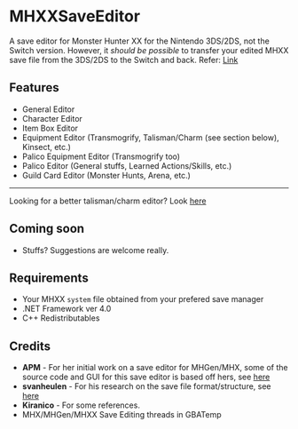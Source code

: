 # MHXXSaveEditor

A save editor for Monster Hunter XX for the Nintendo 3DS/2DS, not the Switch version.
However, it *should be possible* to transfer your edited MHXX save file from the 3DS/2DS to the Switch and back. Refer: [Link](https://www.reddit.com/r/MonsterHunter/comments/6vtal5/mhxx_how_to_transfer_your_3ds_save_to_switchwith/)

## Features

- General Editor
- Character Editor
- Item Box Editor
- Equipment Editor (Transmogrify, Talisman/Charm (see section below), Kinsect, etc.)
- Palico Equipment Editor (Transmogrify too)
- Palico Editor (General stuffs, Learned Actions/Skills, etc.)
- Guild Card Editor (Monster Hunts, Arena, etc.)

---

Looking for a better talisman/charm editor? Look [here](https://gbatemp.net/threads/release-mh-talisman-editor-for-mhxx-mhx-mhgen-mh4g-mh4u.411182)

## Coming soon

- Stuffs? Suggestions are welcome really.

## Requirements

- Your MHXX `system` file obtained from your prefered save manager
- .NET Framework ver 4.0
- C++ Redistributables

## Credits
- **APM** - For her initial work on a save editor for MHGen/MHX, some of the source code and GUI for this save editor is based off hers, see [here](https://github.com/ezapm/APMMHXSaveEditor)  
- **svanheulen** - For his research on the save file format/structure, see [here](https://github.com/svanheulen/mhff/wiki)
- **Kiranico** - For some references.
- MHX/MHGen/MHXX Save Editing threads in GBATemp